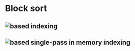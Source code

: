 # Block sort
## ![based indexing](https://github.com/nglthu/infoRetrieval/wiki/Bock-sort-based-Indexing-vs-Block-sort-based-single-pass-in-memory-indexing#block-sort-based-indexing)

## ![based single-pass in memory indexing](https://github.com/nglthu/infoRetrieval/wiki/Bock-sort-based-Indexing-vs-Block-sort-based-single-pass-in-memory-indexing#block-sort-based-single-pass-in-memory-indexing)
